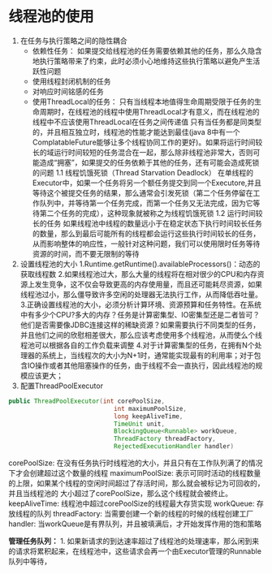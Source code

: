 # 线程池的使用
1. 在任务与执行策略之间的隐性耦合
    - 依赖性任务： 如果提交给线程池的任务需要依赖其他的任务，那么久隐含地执行策略带来了约束，此时必须小心地维持这些执行策略以避免产生活跃性问题
    - 使用线程封闭机制的任务
    - 对响应时间铭感的任务
    - 使用ThreadLocal的任务： 只有当线程本地值得生命周期受限于任务的生命周期时，在线程池的线程中使用ThreadLocal才有意义，而在线程池的线程中不应该使用ThreadLocal在任务之间传递值
只有当任务都是同类型的，并且相互独立时，线程池的性能才能达到最佳(java 8中有一个ComplatableFuture能够让多个线程协同工作的更好)。如果将运行时间较长的域运行时间较短的任务混合在一起，那么除非线程池非常大，否则可能造成“拥塞”，如果提交的任务依赖于其他的任务，还有可能会造成死锁的问题
    1.1 线程饥饿死锁（Thread Starvation Deadlock）
在单线程的Executor中，如果一个任务将另一个额任务提交到同一个Executore,并且等待这个被提交任务的结果，那么通常会引发死锁（第二个任务停留在工作队列中，并等待第一个任务完成，而第一个任务又无法完成，因为它等待第二个任务的完成），这种现象就被称之为线程饥饿死锁
    1.2 运行时间较长的任务
如果线程池中线程的数量远小于在稳定状态下执行时间较长任务的数量，那么到最后可能所有的线程都会运行这些执行时间较长的任务，从而影响整体的响应性，一般针对这种问题，我们可以使用限时任务等待资源的时间，而不要无限制的等待
2. 设置线程池的大小
    1.Runtime.getRuntime().availableProcessors()：动态的获取线程数
    2.如果线程池过大，那么大量的线程将在相对很少的CPU和内存资源上发生竞争，这不仅会导致更高的内存使用量，而且还可能耗尽资源，如果线程池过小，那么僵导致许多空闲的处理器无法执行工作，从而降低吞吐量。
    3.正确设置线程池的大小，必须分析计算环境、资源预算和任务特性。在系统中有多少个CPU?多大的内存？任务是计算密集型、IO密集型还是二者皆可？他们是否需要像JDBC连接这样的稀缺资源？如果需要执行不同类型的任务，并且他们之间的欣慰相差很大，那么应该考虑使用多个线程池，从而使么个线程池可以根据各自的工作负载来调整
    4.对于计算密集型的任务，在拥有N个处理器的系统上，当线程次的大小为N+1时，通常能实现最有的利用率；对于包含IO操作或者其他阻塞操作的任务，由于线程不会一直执行，因此线程池的规模应该更大；
 3. 配置ThreadPoolExecutor
 ```java 
 public ThreadPoolExecutor(int corePoolSize,
                              int maximumPoolSize,
                              long keepAliveTime,
                              TimeUnit unit,
                              BlockingQueue<Runnable> workQueue,
                              ThreadFactory threadFactory,
                              RejectedExecutionHandler handler)
 ``` 
corePoolSize: 在没有任务执行时线程池的大小，并且只有在工作队列满了的情况下才会创建超过这个数量的线程
maximumPoolSize: 表示可同时活动的线程数量的上限，如果某个线程的空闲时间超过了存活时间，那么就会被标记为可回收的，并且当线程池的
大小超过了corePoolSize，那么这个线程就会被终止。
keepAliveTime: 线程池中超过corePoolSize的线程最大存货实现
workQueue: 存放线程的队列
threadFactory: 当需要创建一个新的线程的时候的线程创建工厂
handler: 当workQueue是有界队列，并且被填满后，才开始发挥作用的饱和策略

**管理任务队列：**
    1. 如果新请求的到达速率超过了线程池的处理速率，那么闲到来的请求将累积起来，在线程池中，这些请求会再一个由Executor管理的Runnable队列中等待，
